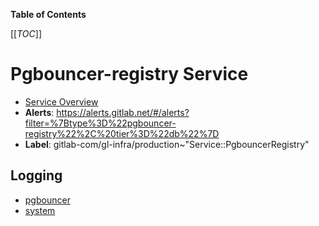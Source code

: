 <!-- MARKER: do not edit this section directly. Edit services/service-catalog.yml then run scripts/generate-docs -->

**Table of Contents**

[[_TOC_]]

# Pgbouncer-registry Service

* [Service Overview](https://dashboards.gitlab.net/d/pgbouncer-main/pgbouncer-overview)
* **Alerts**: <https://alerts.gitlab.net/#/alerts?filter=%7Btype%3D%22pgbouncer-registry%22%2C%20tier%3D%22db%22%7D>
* **Label**: gitlab-com/gl-infra/production~"Service::PgbouncerRegistry"

## Logging

* [pgbouncer](https://log.gprd.gitlab.net/goto/3fb9391e5ef07b47aac2fce6fda175d9)
* [system](https://log.gprd.gitlab.net/goto/ae311f6f133cc1c45b62541977081043)

<!-- END_MARKER -->

<!-- ## Summary -->

<!-- ## Architecture -->

<!-- ## Performance -->

<!-- ## Scalability -->

<!-- ## Availability -->

<!-- ## Durability -->

<!-- ## Security/Compliance -->

<!-- ## Monitoring/Alerting -->

<!-- ## Links to further Documentation -->
